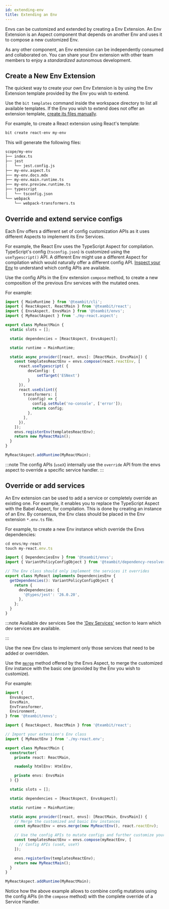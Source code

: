 ```yaml
---
id: extending-env
title: Extending an Env
---
```


Envs can be customized and extended by creating a Env Extension. An Env Extension is an Aspect component <!--TODO --> that depends on another Env and uses it to compose a new customized Env.

As any other component, an Env extension can be independently consumed and collaborated on. You can share your Env extension with other team members to enjoy a _standardized_ autonomous development.

<!-- The core / builtin envs used to provide such APIs which follows a common pattern.
Different services of the env, can be mutate using a mutation function, which basically get the current config, and let you change it via regular js API.
Some of these mutator include some sugar API for common mutations. for example the webpack config mutator have an API to easily add aliases to the webpack config.
The core envs standard is to call this API in the form of `use<ToolName>` for example `useTypescript`, `useWebpack`. -->

<!-- ## EnvTransformer

An env transformer is just a function that get an env and return a new env.

```js
type EnvTransformer = (env: Environment) => Environment;
``` -->

## Create a New Env Extension

The quickest way to create your own Env Extension is by using the Env Extension template provided by the Env you wish to extend.

Use the `bit templates` command inside the workspace directory to list all available templates. If the Env you wish to extend does not offer an extension template, [create its files manually](#)<!-- TODO -->.

For example, to create a React extension using React's template:

```bash
bit create react-env my-env
```

This will generate the following files:

```bash
scope/my-env
├── index.ts
├── jest
│   └── jest.config.js
├── my-env.aspect.ts
├── my-env.docs.mdx
├── my-env.main.runtime.ts
├── my-env.preview.runtime.ts
├── typescript
│   └── tsconfig.json
└── webpack
    └── webpack-transformers.ts
```

## Override and extend service configs

Each Env offers a different set of config customization APIs as it uses different Aspects to implement its Env Services.

For example, the React Env uses the TypeScript Aspect for compilation. TypeScript's config (`tsconfig.json`) is customized using the `useTypescript()` API. A different Env might use a different Aspect for compilation which would naturally offer a different config API.
[Inspect your Env](/envs/extending-env) to understand which config APIs are available.

Use the config APIs in the Env extension `compose` method, to create a new composition of the previous Env services with the mutated ones.

For example:

```ts {15,20} title="my-react.main.ts"
import { MainRuntime } from '@teambit/cli';
import { ReactAspect, ReactMain } from '@teambit/react';
import { EnvsAspect, EnvsMain } from '@teambit/envs';
import { MyReactAspect } from './my-react.aspect';

export class MyReactMain {
  static slots = [];

  static dependencies = [ReactAspect, EnvsAspect];

  static runtime = MainRuntime;

  static async provider([react, envs]: [ReactMain, EnvsMain]) {
    const templatesReactEnv = envs.compose(react.reactEnv, [
      react.useTypescript( {
          devConfig: {
              setTarget('ESNext')
          }
      }),
      react.useEslint({
        transformers: [
          (config) => {
            config.setRule('no-console', ['error']);
            return config;
          },
        ],
      }),
    ]);
    envs.registerEnv(templatesReactEnv);
    return new MyReactMain();
  }
}

MyReactAspect.addRuntime(MyReactMain);

```

:::note
The config APIs (`useX`) internally use the `override` API from the envs aspect to override a specific service handler.
:::

## Override or add services

An Env extension can be used to add a service or completely override an existing one. For example, it enables you to replace the TypeScript Aspect with the Babel Aspect, for compilation.
This is done by creating an instance of an Env.
By consensus, the Env class should be placed in the Env extension `*.env.ts` file.

For example, to create a new Env instance which override the Envs dependencies:

```ts
cd envs/my-react
touch my-react.env.ts
```

```ts title="my-react.env.ts"
import { DependenciesEnv } from '@teambit/envs';
import { VariantPolicyConfigObject } from '@teambit/dependency-resolver';

// The Env class should only implement the services it overrides
export class MyReact implements DependenciesEnv {
  getDependencies(): VariantPolicyConfigObject {
    return {
      devDependencies: {
        '@types/jest': '26.0.20',
      },
    };
  }
}
```

:::note Available dev services
See the ['Dev Services'](#)<!-- TODO --> section to learn which dev services are available.

:::

Use the new Env class to implement only those services that need to be added or overridden.

Use the [`merge`](./implementing-new-env#merge) method offered by the Envs Aspect, to merge the customized Env instance with the basic one (provided by the Env you wish to customize).

For example:

```ts title="my-react.main.runtime.ts"
import {
  EnvsAspect,
  EnvsMain,
  EnvTransformer,
  Environment,
} from '@teambit/envs';

import { ReactAspect, ReactMain } from '@teambit/react';

// Import your extension's Env class
import { MyReactEnv } from './my-react.env';

export class MyReactMain {
  constructor(
    private react: ReactMain,

    readonly htmlEnv: HtmlEnv,

    private envs: EnvsMain
  ) {}

  static slots = [];

  static dependencies = [ReactAspect, EnvsAspect];

  static runtime = MainRuntime;

  static async provider([react, envs]: [ReactMain, EnvsMain]) {
    // Merge the customized and basic Env instances
    const myReactEnv = envs.merge(new MyReactEnv(), react.reactEnv);

    // Use the config APIs to mutate configs and further customize your new Env
    const templatesReactEnv = envs.compose(myReactEnv, [
      // Config APIs (useX, useY)
    ]);

    envs.registerEnv(templatesReactEnv);
    return new MyReactMain();
  }
}

MyReactAspect.addRuntime(MyReactMain);
```

Notice how the above example allows to combine config mutations using the config APIs (in the `compose` method) with the complete override of a Service Handler.

